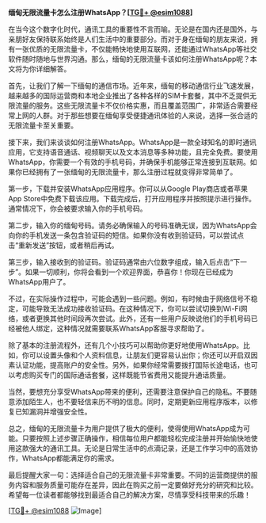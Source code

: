 **缅甸无限流量卡怎么注册WhatsApp？[[TG💪+ @esim1088](https://t.me/s/esim1088)]**

在当今这个数字化时代，通讯工具的重要性不言而喻。无论是在国内还是国外，与亲朋好友保持联系始终是人们生活中的重要部分。而对于身在缅甸的朋友来说，拥有一张优质的无限流量卡，不仅能畅快地使用互联网，还能通过WhatsApp等社交软件随时随地与世界沟通。那么，缅甸的无限流量卡该如何注册WhatsApp呢？本文将为你详细解答。

首先，让我们了解一下缅甸的通信市场。近年来，缅甸的移动通信行业飞速发展，越来越多的国际运营商和本地企业推出了各种各样的SIM卡套餐，其中不乏提供无限流量的服务。这些无限流量卡不仅价格实惠，而且覆盖范围广，非常适合需要经常上网的人群。对于那些想要在缅甸享受便捷通讯体验的人来说，选择一张合适的无限流量卡至关重要。

接下来，我们来谈谈如何注册WhatsApp。WhatsApp是一款全球知名的即时通讯应用，它支持语音通话、视频聊天以及文本消息等多种功能，且完全免费。要使用WhatsApp，你需要一个有效的手机号码，并确保手机能够正常连接到互联网。如果你已经拥有了一张缅甸的无限流量卡，那么注册过程就变得非常简单了。

第一步，下载并安装WhatsApp应用程序。你可以从Google Play商店或者苹果App Store中免费下载该应用。下载完成后，打开应用程序并按照提示进行操作。通常情况下，你会被要求输入你的手机号码。

第二步，输入你的缅甸号码。请务必确保输入的号码准确无误，因为WhatsApp会向你的手机发送一条包含验证码的短信。如果你没有收到验证码，可以尝试点击“重新发送”按钮，或者稍后再试。

第三步，输入接收到的验证码。验证码通常由六位数字组成，输入后点击“下一步”。如果一切顺利，你将会看到一个欢迎界面，恭喜你！你现在已经成为WhatsApp用户了。

不过，在实际操作过程中，可能会遇到一些问题。例如，有时候由于网络信号不稳定，可能导致无法成功接收验证码。在这种情况下，你可以尝试切换到Wi-Fi网络，或者更换其他时间段再次尝试。此外，还有一些用户反映说他们的手机号码已经被他人绑定，这种情况就需要联系WhatsApp客服寻求帮助了。

除了基本的注册流程外，还有几个小技巧可以帮助你更好地使用WhatsApp。比如，你可以设置头像和个人资料信息，让朋友们更容易认出你；你还可以开启双因素认证功能，提高账户的安全性。另外，如果你经常需要拨打国际长途电话，也可以考虑购买专门的国际通话套餐，这样既能节省费用又能提升通话质量。

当然，要想充分享受WhatsApp带来的便利，还需要注意保护自己的隐私。不要随意添加陌生人，也不要轻信来历不明的信息。同时，定期更新应用程序版本，以修复已知漏洞并增强安全性。

总之，缅甸的无限流量卡为用户提供了极大的便利，使得使用WhatsApp成为可能。只要按照上述步骤正确操作，相信每位用户都能轻松完成注册并开始愉快地使用这款强大的通讯工具。无论是日常生活中的点滴记录，还是工作学习中的高效协作，WhatsApp都能满足你的需求。

最后提醒大家一句：选择适合自己的无限流量卡非常重要。不同的运营商提供的服务内容和服务质量可能存在差异，因此在购买之前一定要做好充分的研究和比较。希望每一位读者都能够找到最适合自己的解决方案，尽情享受科技带来的乐趣！

[[TG💪+ @esim1088](https://t.me/s/esim1088) ![Image](https://i.postimg.cc/4NQfJmqS/Snipaste-2025-05-13-00-14-12.png)]